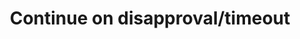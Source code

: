 ---
slug: continue-on-disapproval
version: v1.380.0
title: Continue on disapproval/timeout
tags: ['Flow editor']
description: On approval steps, a new toggle to continue flow execution on disapproval of approval step. If set, instead of failing the flow will bubble up the error and continue.
features:
  [
    'New toggle to continue flow execution after disapproval.',
    'Would allow to put a branchone right after to handle both cases separately.',
    'New toggle to continue flow execution after disapproval.',
    'If any disapproval/timeout event is received, the resume payload will be similar to every error result in Winmdill, an object containing an `error` field which you can use to distinguish between approvals and disapproval/timeouts.',
  ]
docs: /docs/flows/flow_approval#continue-on-disapprovaltimeout
video: /videos/continue_on_disapproval.mp4
---